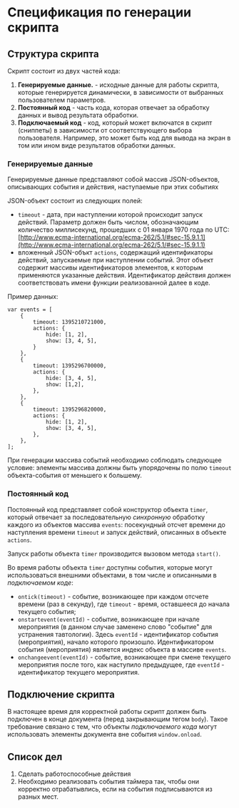 # Спецификация по генерации скрипта #



## Структура скрипта ##

Скрипт состоит из двух частей кода:

1. **Генерируемые данные.** - исходные данные для работы скрипта, которые генерируется динамически, в зависимости от выбранных пользователем параметров.
2. **Постоянный код** - часть кода, которая отвечает за обработку данных и вывод результата обработки.
3. **Подключаемый код** - код, который может включатся в скрипт (сниппеты) в зависимости от соответствующего выбора пользователя. Например, это может быть код для вывода на экран в том или ином виде результатов обработки данных.

### Генерируемые данные ###

Генерируемые данные представляют собой массив JSON-объектов, описывающих события и действия, наступаемые при этих событиях

JSON-объект состоит из следующих полей:

 * `timeout` - дата, при наступлении которой происходит запуск действий. Параметр должен быть числом, обозначающим количество миллисекунд, прошедших с 01 января 1970 года по UTC: [http://www.ecma-international.org/ecma-262/5.1/#sec-15.9.1.1](http://www.ecma-international.org/ecma-262/5.1/#sec-15.9.1.1) 
 * вложенный JSON-объкт `actions`, содержащий идентификаторы действий, запускаемые при наступлении событий. Этот объект содержит массивы идентификаторов элементов, к которым применяются указанные действия. Идентификатор действия должен соответствовать имени функции реализованной далее в коде.

Пример данных:

	var events = [
    	{
    	    timeout: 1395210721000,
    	    actions: {
				hide: [1, 2],
    	    	show: [3, 4, 5],
			}
    	},
    	{
    	    timeout: 1395296700000,
    	    actions: {
				hide: [3, 4, 5],
    	    	show: [1,2],
			},
    	},
    	{
    	    timeout: 1395296820000,
    	    actions: {
				hide: [1, 2],
    	    	show: [3, 4, 5],
			},
    	},
 	];

При генерации массива событий необходимо соблюдать следующее условие: элементы массива должны быть упорядочены по полю `timeout` объекта-события от меньшего к большему.

### Постоянный код ###

Постоянный код представляет собой конструктор объекта `timer`, который отвечает за последовательную *синхронную* обработку каждого из объектов массива `events`: посекундный отсчет времени до наступления времени `timeout` и запуск действий, описанных в объекте `actions`.

Запуск работы объекта `timer` производится вызовом метода `start()`.

Во время работы объекта `timer` доступны события, которые могут использоваться внешними объектами, в том числе и описанными в *подключаемом коде*:

* `ontick(timeout)` - событие, возникающее при каждом отсчете времени (раз в секунду), где `timeout` - время, оставшееся до начала текущего события;
* `onstartevent(eventId)` - событие, возникающее при начале мероприятия (в данном случае заменено слово "событие" для устранения тавтологии). Здесь `eventId` - идентификатор события (мероприятия), начало которого произошло. Идентификатором события (мероприятия) является индекс объекта в массиве `events`.
* `onchangeevent(eventId)` - событие, возникающее при смене текущего мероприятия после того, как наступило предыдущее, где `eventId` - идентификатор текущего мероприятия.


## Подключение скрипта ##

В настоящее время для корректной работы скрипт должен быть подключен в конце документа (перед закрывающим тегом `body`). Такое требование связано с тем, что объекты *подключаемого кода* могут использовать элементы документа вне события `window.onload`.

## Список дел ##

1. Сделать работоспособные действия
2. Необходимо реализовать события таймера так, чтобы они корректно отрабатывлись, если на события подписываются из разных мест.